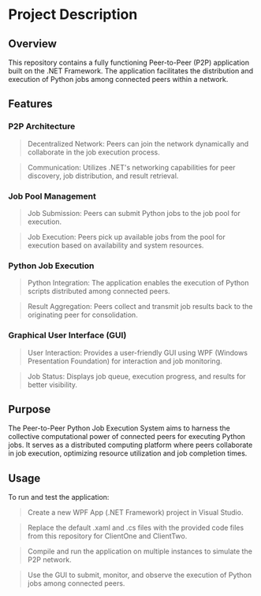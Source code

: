 # Project Description
## Overview
This repository contains a fully functioning Peer-to-Peer (P2P) application built on the .NET Framework. The application facilitates the distribution and execution of Python jobs among connected peers within a network.

## Features
### P2P Architecture
> Decentralized Network: Peers can join the network dynamically and collaborate in the job execution process.

> Communication: Utilizes .NET's networking capabilities for peer discovery, job distribution, and result retrieval.

### Job Pool Management
> Job Submission: Peers can submit Python jobs to the job pool for execution.

> Job Execution: Peers pick up available jobs from the pool for execution based on availability and system resources.

### Python Job Execution
> Python Integration: The application enables the execution of Python scripts distributed among connected peers.

> Result Aggregation: Peers collect and transmit job results back to the originating peer for consolidation.

### Graphical User Interface (GUI)
> User Interaction: Provides a user-friendly GUI using WPF (Windows Presentation Foundation) for interaction and job monitoring.

> Job Status: Displays job queue, execution progress, and results for better visibility.

## Purpose
The Peer-to-Peer Python Job Execution System aims to harness the collective computational power of connected peers for executing Python jobs. It serves as a distributed computing platform where peers collaborate in job execution, optimizing resource utilization and job completion times.

## Usage
To run and test the application:

> Create a new WPF App (.NET Framework) project in Visual Studio.

> Replace the default .xaml and .cs files with the provided code files from this repository for ClientOne and ClientTwo.

> Compile and run the application on multiple instances to simulate the P2P network.

> Use the GUI to submit, monitor, and observe the execution of Python jobs among connected peers.
